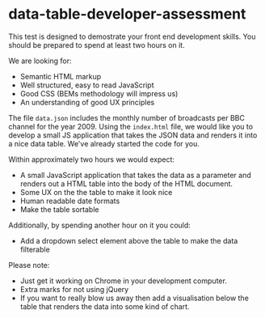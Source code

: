 data-table-developer-assessment
==============================

This test is designed to demostrate your front end development skills.  You should be prepared to spend at least two hours on it.

We are looking for:

* Semantic HTML markup
* Well structured, easy to read JavaScript
* Good CSS (BEMs methodology will impress us)
* An understanding of good UX principles

The file `data.json` includes the monthly number of broadcasts per BBC channel for the year 2009.  Using the `index.html` file, we would like you to develop a small JS application that takes the JSON data and renders it into a nice data table.  We've already started the code for you.

Within approximately two hours we would expect:

* A small JavaScript application that takes the data as a parameter and renders out a HTML table into the body of the HTML document.
* Some UX on the the table to make it look nice
* Human readable date formats
* Make the table sortable

Additionally, by spending another hour on it you could:

* Add a dropdown select element above the table to make the data filterable

Please note:

* Just get it working on Chrome in your development computer.
* Extra marks for not using jQuery
* If you want to really blow us away then add a visualisation below the table that renders the data into some kind of chart.